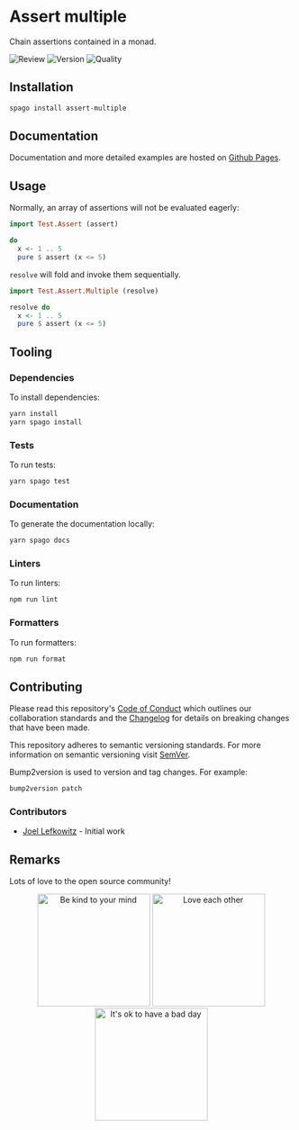 # Assert multiple

Chain assertions contained in a monad.

![Review](https://img.shields.io/github/actions/workflow/status/JoelLefkowitz/assert-multiple/review.yml)
![Version](https://pursuit.purescript.org/packages/purescript-assert-multiple/badge)
![Quality](https://img.shields.io/codacy/grade/e554a1597f8b40d9b7e54d7923c2049f)

## Installation

```bash
spago install assert-multiple
```

## Documentation

Documentation and more detailed examples are hosted on [Github Pages](https://joellefkowitz.github.io/assert-multiple).

## Usage

Normally, an array of assertions will not be evaluated eagerly:

```purs
import Test.Assert (assert)

do
  x <- 1 .. 5
  pure $ assert (x <= 5)
```

`resolve` will fold and invoke them sequentially.

```purs
import Test.Assert.Multiple (resolve)

resolve do
  x <- 1 .. 5
  pure $ assert (x <= 5)
```

## Tooling

### Dependencies

To install dependencies:

```bash
yarn install
yarn spago install
```

### Tests

To run tests:

```bash
yarn spago test
```

### Documentation

To generate the documentation locally:

```bash
yarn spago docs
```

### Linters

To run linters:

```bash
npm run lint
```

### Formatters

To run formatters:

```bash
npm run format
```

## Contributing

Please read this repository's [Code of Conduct](CODE_OF_CONDUCT.md) which outlines our collaboration standards and the [Changelog](CHANGELOG.md) for details on breaking changes that have been made.

This repository adheres to semantic versioning standards. For more information on semantic versioning visit [SemVer](https://semver.org).

Bump2version is used to version and tag changes. For example:

```bash
bump2version patch
```

### Contributors

- [Joel Lefkowitz](https://github.com/joellefkowitz) - Initial work

## Remarks

Lots of love to the open source community!

<div align='center'>
    <img width=200 height=200 src='https://media.giphy.com/media/osAcIGTSyeovPq6Xph/giphy.gif' alt='Be kind to your mind' />
    <img width=200 height=200 src='https://media.giphy.com/media/KEAAbQ5clGWJwuJuZB/giphy.gif' alt='Love each other' />
    <img width=200 height=200 src='https://media.giphy.com/media/WRWykrFkxJA6JJuTvc/giphy.gif' alt="It's ok to have a bad day" />
</div>
